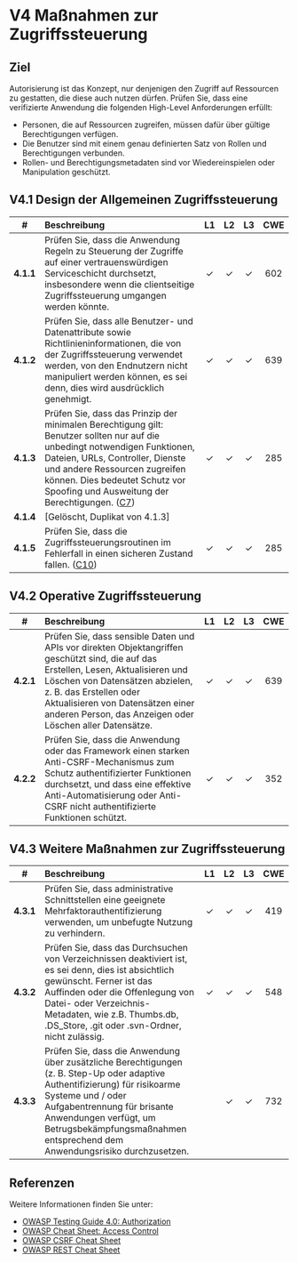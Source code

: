 # V4 Maßnahmen zur Zugriffssteuerung 

## Ziel

Autorisierung ist das Konzept, nur denjenigen den Zugriff auf Ressourcen zu gestatten, die diese auch nutzen dürfen. Prüfen Sie, dass eine verifizierte Anwendung die folgenden High-Level Anforderungen erfüllt:

* Personen, die auf Ressourcen zugreifen, müssen dafür über gültige Berechtigungen verfügen.
* Die Benutzer sind mit einem genau definierten Satz von Rollen und Berechtigungen verbunden.
* Rollen- und Berechtigungsmetadaten sind vor Wiedereinspielen oder Manipulation geschützt.

## V4.1 Design der Allgemeinen Zugriffssteuerung

| # | Beschreibung | L1 | L2 | L3 | CWE |
| :---: | :--- | :---: | :---:| :---: | :---: |
| **4.1.1** | Prüfen Sie, dass die Anwendung Regeln zu Steuerung der Zugriffe auf einer vertrauenswürdigen Serviceschicht durchsetzt, insbesondere wenn die clientseitige Zugriffssteuerung umgangen werden könnte. | ✓ | ✓ | ✓ | 602 |
| **4.1.2** | Prüfen Sie, dass alle Benutzer- und Datenattribute sowie Richtlinieninformationen, die von der Zugriffssteuerung verwendet werden, von den Endnutzern nicht manipuliert werden können, es sei denn, dies wird ausdrücklich genehmigt. | ✓ | ✓ | ✓ | 639 |
| **4.1.3** | Prüfen Sie, dass das Prinzip der minimalen Berechtigung gilt: Benutzer sollten nur auf die unbedingt notwendigen Funktionen, Dateien, URLs, Controller, Dienste und andere Ressourcen zugreifen können. Dies bedeutet Schutz vor Spoofing und Ausweitung der Berechtigungen. ([C7](https://owasp.org/www-project-proactive-controls/#div-numbering)) | ✓ | ✓ | ✓ | 285 |
| **4.1.4** | [Gelöscht, Duplikat von 4.1.3] | | | | |
| **4.1.5** | Prüfen Sie, dass die Zugriffssteuerungsroutinen im Fehlerfall in einen sicheren Zustand fallen. ([C10](https://owasp.org/www-project-proactive-controls/#div-numbering)) | ✓ | ✓ | ✓ | 285 |

## V4.2 Operative Zugriffssteuerung

| # | Beschreibung | L1 | L2 | L3 | CWE |
| :---: | :--- | :---: | :---:| :---: | :---: |
| **4.2.1** | Prüfen Sie, dass sensible Daten und APIs vor direkten Objektangriffen geschützt sind, die auf das Erstellen, Lesen, Aktualisieren und Löschen von Datensätzen abzielen, z. B. das Erstellen oder Aktualisieren von Datensätzen einer anderen Person, das Anzeigen oder Löschen aller Datensätze. | ✓ | ✓ | ✓ | 639 |
| **4.2.2** | Prüfen Sie, dass die Anwendung oder das Framework einen starken Anti-CSRF-Mechanismus zum Schutz authentifizierter Funktionen durchsetzt, und dass eine effektive Anti-Automatisierung oder Anti-CSRF nicht authentifizierte Funktionen schützt. | ✓ | ✓ | ✓ | 352 |

## V4.3 Weitere Maßnahmen zur Zugriffssteuerung

| # | Beschreibung | L1 | L2 | L3 | CWE |
| :---: | :--- | :---: | :---:| :---: | :---: |
| **4.3.1** | Prüfen Sie, dass administrative Schnittstellen eine geeignete Mehrfaktorauthentifizierung verwenden, um unbefugte Nutzung zu verhindern. | ✓ | ✓ | ✓ | 419 |
| **4.3.2** | Prüfen Sie, dass das Durchsuchen von Verzeichnissen deaktiviert ist, es sei denn, dies ist absichtlich gewünscht. Ferner ist das Auffinden oder die Offenlegung von Datei- oder Verzeichnis-Metadaten, wie z.B. Thumbs.db, .DS_Store, .git oder .svn-Ordner, nicht zulässig. | ✓ | ✓ | ✓ | 548 |
| **4.3.3** | Prüfen Sie, dass die Anwendung über zusätzliche Berechtigungen (z. B. Step-Up oder adaptive Authentifizierung) für risikoarme Systeme und / oder Aufgabentrennung für brisante Anwendungen verfügt, um Betrugsbekämpfungsmaßnahmen entsprechend dem Anwendungsrisiko durchzusetzen. | | ✓ | ✓ | 732 |

## Referenzen

Weitere Informationen finden Sie unter:

* [OWASP Testing Guide 4.0: Authorization](https://owasp.org/www-project-web-security-testing-guide/v41/4-Web_Application_Security_Testing/05-Authorization_Testing/README.html)
* [OWASP Cheat Sheet: Access Control](https://cheatsheetseries.owasp.org/cheatsheets/Access_Control_Cheat_Sheet.html)
* [OWASP CSRF Cheat Sheet](https://cheatsheetseries.owasp.org/cheatsheets/Cross-Site_Request_Forgery_Prevention_Cheat_Sheet.html)
* [OWASP REST Cheat Sheet](https://cheatsheetseries.owasp.org/cheatsheets/REST_Security_Cheat_Sheet.html)
